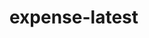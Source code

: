 # expense-latest

<!-- This module is going to create the following resources. for HA we are going to get first 2 AZ.

VPC
Internet Gateway associated with VPC
2 Public Subnets
2 Private Subnets
2 Database Subnets
Database subnet group
EIP
NAT Gateway
Public Route table
Private Route table
Database Route table
Routes
Route table associations with subnets
Peering with default VPC(if Required)
Peering routes in acceptor and requestor route tables
Inputs
project_name (Mandatory): User must supply their project name.
environment (Mandatory): User must supply their environment name.
vpc_cidr (Mandatory): User must supply their VPC CIDR.
enable_dns_hostnames (Optional): defaults to true.
common_tags (Optional): Default is empty. User can supply tags in map(string) format.
vpc_tags (Optional): Default is empty. User can supply tags in map(string) format.
igw_tags (Optional): Default is empty. User can supply tags in map(string) format.
public_subnet_cidrs (Mandatory): User must supply only 2 valid public subnet CIDR.
public_subnet_tags (Optional): Default is empty. User can supply tags in map(string) format.
private_subnet_cidrs (Mandatory): User must supply only 2 valid private subnet CIDR.
private_subnet_tags (Optional): Default is empty. User can supply tags in map(string) format.
database_subnet_cidrs (Mandatory): User must supply only 2 valid database subnet CIDR.
database_subnet_tags (Optional): Default is empty. User can supply tags in map(string) format.
db_subnet_group_tags (Optional): Default is empty. User can supply tags in map(string) format.
nat_gateway_tags (Optional): Default is empty. User can supply tags in map(string) format.
public_route_table_tags (Optional): Default is empty. User can supply tags in map(string) format.
private_route_table_tags (Optional): Default is empty. User can supply tags in map(string) format.
database_route_table_tags (Optional): Default is empty. User can supply tags in map(string) format.
is_peering_required (Optional): defaults to false
vpc_peering_tags (Optional): Default is empty. User can supply tags in map(string) format.
Outputs
vpc_id: VPC ID created
public_subnet_ids: list of 2 public subnet ids created
private_subnet_ids: list of 2 private subnet ids created
database_subnet_ids: list of 2 database subnet ids created -->